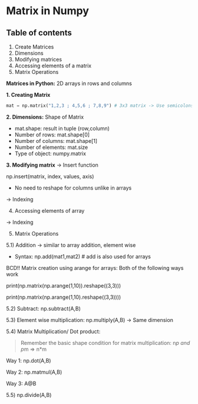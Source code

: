 # Matrix in Numpy

## Table of contents

1. Create Matrices
2. Dimensions
3. Modifying matrices
4. Accessing elements of a matrix
5. Matrix Operations

**Matrices in Python:** 2D arrays in rows and columns

**1. Creating Matrix**
```Python
mat = np.matrix("1,2,3 ; 4,5,6 ; 7,8,9") # 3x3 matrix -> Use semicolons and ""
```

**2. Dimensions:**  Shape of Matrix
* mat.shape: result in tuple (row,column)
* Number of rows: mat.shape[0]
* Number of columns: mat.shape[1]
* Number of elements: mat.size
* Type of object: numpy.matrix

**3. Modifying matrix**
-> Insert function

np.insert(matrix, index, values, axis)

* No need to reshape for columns unlike in arrays

-> Indexing

4. Accessing elements of array 

-> Indexing 

5. Matrix Operations

5.1) Addition -> similar to array addition, element wise

* Syntax: np.add(mat1,mat2) # add is also used for arrays

BCD!! Matrix creation using arange for arrays: Both of the following ways work

print(np.matrix(np.arange(1,10)).reshape((3,3)))

print(np.matrix(np.arange(1,10).reshape((3,3))))

5.2) Subtract: np.subtract(A,B)

5.3) Element wise multiplication: np.multiply(A,B) -> Same dimension

5.4) Matrix Multiplication/ Dot product: 

> Remember the basic shape condition for matrix multiplication: n*p and p*m => n*m

Way 1: np.dot(A,B)

Way 2: np.matmul(A,B)

Way 3: A@B

5.5) np.divide(A,B)
